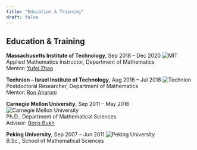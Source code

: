 ```yaml
---
title: "Education & Training"
draft: false
---
```


## Education & Training

**Massachusetts Institute of Technology**, Sep 2018 – Dec 2020 ![MIT](img/mit.png)  
Applied Mathematics Instructor, Department of Mathematics  
Mentor: [Yufei Zhao](https://yufeizhao.com)

**Technion – Israel Institute of Technology**, Aug 2016 – Jul 2018 ![Technion](img/technion.png)  
Postdoctoral Researcher, Department of Mathematics  
Mentor: [Ron Aharoni](https://raharoni.net.technion.ac.il/)

**Carnegie Mellon University**, Sep 2011 – May 2016 ![Carnegie Mellon University](img/cmu.png)  
Ph.D., Department of Mathematical Sciences  
Advisor: [Boris Bukh](http://www.borisbukh.org)

**Peking University**, Sep 2007 – Jun 2011 ![Peking University](img/pku.png)  
B.Sc., School of Mathematical Sciences

<!-- ## Experience

**Instructor for Chinese Mathematical Society**
, Jun 2017 ![Chinese Mathematical Society]({{ "img/cms.png" | relURL }})  
I was invited to give lecture series at the High School Affiliated to Fudan University in 2017. The audience included the six members of the China team for the [International Mathematical Olympiad](https://en.wikipedia.org/wiki/International_Mathematical_Olympiad) (IMO). My topics included discrete geometry and topological combinatorics.  
Team China led by [Yijun Yao](http://homepage.fudan.edu.cn/yjyao/) took the 2nd place at IMO 2017.  
[2017 lecture notes](http://blog.zilin.one/cmosp-2017)

**Instructor for Mathematical Association of America**, Jun 2014, Jun 2015, and Jun 2016 ![Mathematical Association of America]({{ "img/maa.png" | relURL }})  
I was one of the coaching staff of the [Mathematical Olympiad Summer Program](https://en.wikipedia.org/wiki/Mathematical_Olympiad_Summer_Program) at the University of Nebraska–Lincoln in 2014 and Carnegie Mellon University in 2015 and 2016. The participants included the six members of the USA team for the IMO. My topics included the area method, probabilistic geometry, geometric inequality, discrete geometry, and projective geometry.  
Team USA led by [Po-Shen Loh](http://www.math.cmu.edu/~ploh/) took the 2nd place at IMO 2014. The team claimed the championship title in 2015, the first time since 1994, and defended its title in 2016.  
[2014 lecture notes](http://blog.zilin.one/mosp-2014/) · [2015 lecture notes](http://blog.zilin.one/mosp-2015/) · [2016 lecture notes](http://blog.zilin.one/mosp-2016/) -->
